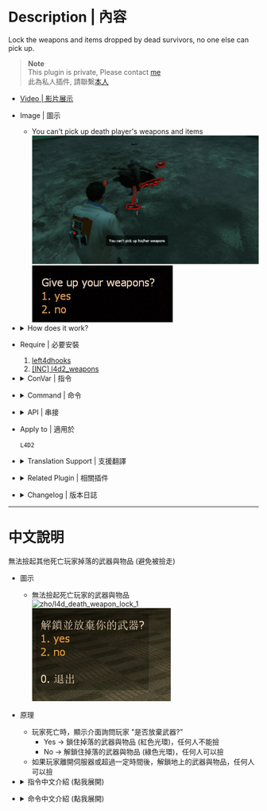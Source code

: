 # Description | 內容
Lock the weapons and items dropped by dead survivors, no one else can pick up.

> __Note__ <br/>
This plugin is private, Please contact [me](https://github.com/fbef0102/Game-Private_Plugin#私人插件列表-private-plugins-list)<br/>
此為私人插件, 請聯繫[本人](https://github.com/fbef0102/Game-Private_Plugin#私人插件列表-private-plugins-list)

* [Video | 影片展示](https://youtu.be/TEQUEbWQkCg)

* Image | 圖示
	* You can't pick up death player's weapons and items
    <br/>![l4d_death_weapon_lock_1](image/l4d_death_weapon_lock_1.gif)
    <br/>![l4d_death_weapon_lock_2](image/l4d_death_weapon_lock_2.jpg)

* <details><summary>How does it work?</summary>

    * When player dies, display menu "Give up weapons?"
        * Yes -> Lock the weapons and items dropped (red glow), no one can pick up
        * No -> Unlock the weapons and items dropped (green glow), anyone can pick up
    * Everyone can pick up if owner has left the server or period time passed
</details>

* Require | 必要安裝
    1. [left4dhooks](https://forums.alliedmods.net/showthread.php?t=321696)
    2. [[INC] l4d2_weapons](/L4D_插件/Require_檔案/scripting/include/l4d2_weapons.inc)

* <details><summary>ConVar | 指令</summary>

	* cfg/sourcemod/l4d_death_weapon_lock.cfg
		```php
        // 0=Plugin off, 1=Plugin on.
        l4d_death_weapon_lock_enable "1"

        // Players with these flags can lock their own weapons and items when they die. (Empty = Everyone, -1: Nobody)
        l4d_death_weapon_lock_access_flag ""

        // If 1, Display menu to dead players if they want to give up weapons and items.
        l4d_death_weapon_lock_display_menu "1"

        // Glow color (RGB) for weapons and items droped by dead survivors and lock. [0 0 0: No Glow]
        l4d_death_weapon_lock_color_lock "255 0 0"

        // Glow color (RGB) for weapons and items droped by dead survivors and unlock.　[0 0 0: No Glow]
        l4d_death_weapon_lock_color_unlock "0 255 0"

        // Glow range for weapons and items drooped by dead survivors.
        // Value: 0 = Unlimited range, others = Glow range.
        l4d_death_weapon_lock_range "200"

        // Lock time for weapons and items droped by dead survivors.
        // Value: -1 = Lock Forever, 0.0 = Unlock instantly, others = Lock time.
        l4d_death_weapon_lock_lock_time "-1"

        // If 1, everyone can pick up weapons and items if owner has left the server
        l4d_death_weapon_lock_left_unlock "1"

        // (Primary Weapon), 1=Lock, 0=UnLock
        l4d_death_weapon_lock_slot0 "1"

        // (Melee/Pistol), 1=Lock, 0=UnLock
        l4d_death_weapon_lock_slot1 "1"

        // (Throwable Item), 1=Lock, 0=UnLock
        l4d_death_weapon_lock_slot2 "1"

        // (Slots 4 Medkit/Defibrillator/Upgrade Pack), 1=Lock, 0=UnLock
        l4d_death_weapon_lock_slot3 "1"

        // (Slots 5 Pills/Adrenaline), 1=Lock, 0=UnLock
        l4d_death_weapon_lock_slot4 "1"
		```
</details>

* <details><summary>Command | 命令</summary>
    
	* **Open menu to give up your weapons and items**
		```php
		sm_giveup
		```
</details>

* <details><summary>API | 串接</summary>

    * [l4d_death_weapon_lock.inc](scripting\include\l4d_death_weapon_lock.inc)
        ```php
        library name: l4d_death_weapon_lock
        ```
</details>

* Apply to | 適用於
    ```
    L4D2
    ```

* <details><summary>Translation Support | 支援翻譯</summary>

	```
	English
	繁體中文
	简体中文
	```
</details>

* <details><summary>Related Plugin | 相關插件</summary>

	1. [drop_secondary](https://github.com/fbef0102/L4D1_2-Plugins/tree/master/drop_secondary): Survivor players will drop their secondary weapon (including melee) when they die
		> 死亡時掉落第二把武器
</details>

* <details><summary>Changelog | 版本日誌</summary>

    * v1.4h (2024-12-14)
    * v1.3h (2024-12-12)
        * Update cvars
        * Update translation
        * Add menu to dead players
        * Add cmd

    * v1.2h (2023-12-17)
        * Add cvars to Lock or Unlock each slot weapon/items

    * v1.1h (2023-12-13)
        * Add Api

    * v1.0h (2023-11-28)
        * Initial Release
</details>

- - - -
# 中文說明
無法撿起其他死亡玩家掉落的武器與物品 (避免被撿走)

* 圖示
	* 無法撿起死亡玩家的武器與物品
    <br/>![zho/l4d_death_weapon_lock_1](image/zho/l4d_death_weapon_lock_1.gif)
    <br/>![zho/l4d_death_weapon_lock_2](image/zho/l4d_death_weapon_lock_2.jpg)

* 原理
    * 玩家死亡時，顯示介面詢問玩家 "是否放棄武器?"
        * Yes -> 鎖住掉落的武器與物品 (紅色光環)，任何人不能撿
        * No -> 解鎖住掉落的武器與物品 (綠色光環)，任何人可以撿
    * 如果玩家離開伺服器或超過一定時間後，解鎖地上的武器與物品，任何人可以撿

* <details><summary>指令中文介紹 (點我展開)</summary>

	* cfg/sourcemod/l4d_death_weapon_lock.cfg
		```php
        // 0=關閉插件, 1=啟動插件
        l4d_death_weapon_lock_enable "1"

        // 擁有這些權限的玩家，死亡時掉落的武器與物品會鎖住 (留白 = 任何人都能, -1: 無人)
        l4d_death_weapon_lock_access_flag ""

        // 為1時，顯示介面詢問死亡玩家 "是否放棄武器?"
        l4d_death_weapon_lock_display_menu "1"

        // 倖存者死亡時掉落的武器與物品，鎖住的光環顏色，填入RGB三色 (三個數值介於0~255，需要空格) [0 0 0: 不加顏色]
        l4d_death_weapon_lock_color_lock "255 0 0"

        // 倖存者死亡時掉落的武器與物品，解鎖的光環顏色，填入RGB三色 (三個數值介於0~255，需要空格) [0 0 0: 不加顏色]
        l4d_death_weapon_lock_color_unlock "0 255 0"

        // 光環顏色範圍
        // 0 = 無限制
        l4d_death_weapon_lock_range "200"

        // 倖存者死亡時掉落的武器與物品 鎖住時間，超過一定時間後，任何人可以撿起
        // -1 = 永遠鎖住, 0.0 = 不鎖, 其他數值 = 鎖住時間.
        l4d_death_weapon_lock_lock_time "-1"

        // 為1時，如果玩家離開伺服器則任何人可以撿起
        l4d_death_weapon_lock_left_unlock "1"

        // (主武器), 1=鎖住, 0=不鎖住
        l4d_death_weapon_lock_slot0 "1"

        // (近戰/手槍), 1=鎖住, 0=不鎖住
        l4d_death_weapon_lock_slot1 "1"

        // (投擲物品), 1=鎖住, 0=不鎖住
        l4d_death_weapon_lock_slot2 "1"

        // (醫療包/電擊器/升級彈包), 1=鎖住, 0=不鎖住
        l4d_death_weapon_lock_slot3 "1"

        // (藥丸/腎上腺素), 1=鎖住, 0=不鎖住
        l4d_death_weapon_lock_slot4 "1"
		```
</details>

* <details><summary>命令中文介紹 (點我展開)</summary>
    
	* **打開菜單放棄你的武器與物品**
		```php
		sm_giveup
		```
</details>
